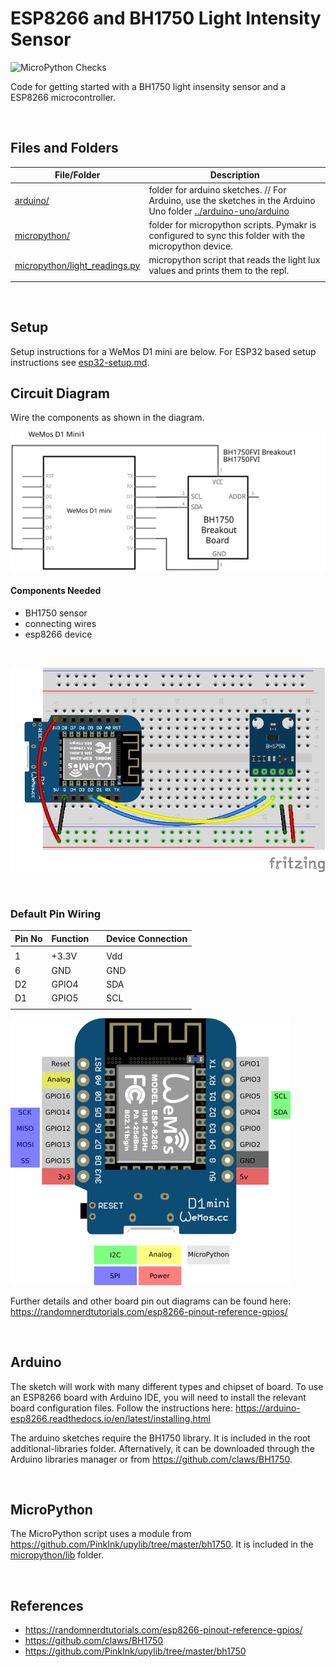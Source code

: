 # ESP8266 and BH1750 Light Intensity Sensor

![MicroPython Checks](https://github.com/SERC-IoT/Starter-BH1750-Light-Intensity-Sensor/workflows/MicroPython%20Checks/badge.svg)

Code for getting started with a BH1750 light insensity sensor and a ESP8266 microcontroller.

<br />

## Files and Folders

| File/Folder | Description |
|--- | --- |
| [arduino/](arduino/) | folder for arduino sketches. // For Arduino, use the sketches in the Arduino Uno folder [../arduino-uno/arduino](../arduino-uno/arduino) |
| [micropython/](micropython/) | folder for micropython scripts. Pymakr is configured to sync this folder with the micropython device. |
| [micropython/light_readings.py](micropython/light_readings.py) | micropython script that reads the light lux values and prints them to the repl. |
|  |  |

<br />

## Setup

Setup instructions for a WeMos D1 mini are below. For ESP32 based setup instructions see [esp32-setup.md](esp32-setup.md).

## Circuit Diagram

Wire the components as shown in the diagram.

![circuit diagram](assets/esp8266-bh1750-lux-sensor-circuit-diagram_schem.svg)

#### Components Needed

* BH1750 sensor
* connecting wires
* esp8266 device

<br />

![breadboard diagram](assets/esp8266-bh1750-lux-sensor-circuit-diagram_bb.png)

<br />

### Default Pin Wiring

| Pin No | Function |  | Device Connection |
| --- | --- | --- | --- |
|  |  |  |  |
| 1 | +3.3V |  | Vdd |
| 6 | GND |  | GND |
| D2 | GPIO4 |  | SDA |
| D1 | GPIO5 |  | SCL |
|  |  |  |  |

![pin diagram](assets/wemos-d1-mini-pinout.png)

Further details and other board pin out diagrams can be found here: https://randomnerdtutorials.com/esp8266-pinout-reference-gpios/

<br />

## Arduino

The sketch will work with many different types and chipset of board. To use an ESP8266 board with Arduino IDE, you will need to install the relevant board configuration files. Follow the instructions here: https://arduino-esp8266.readthedocs.io/en/latest/installing.html

The arduino sketches require the BH1750 library. It is included in the root additional-libraries folder. Afternatively, it can be downloaded through the Arduino libraries manager or from https://github.com/claws/BH1750.

<br />

## MicroPython

The MicroPython script uses a module from https://github.com/PinkInk/upylib/tree/master/bh1750. It is included in the [micropython/lib](micropython/lib) folder.

<br />

## References

- https://randomnerdtutorials.com/esp8266-pinout-reference-gpios/
- https://github.com/claws/BH1750
- https://github.com/PinkInk/upylib/tree/master/bh1750
